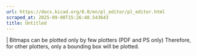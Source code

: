 ```yaml
---
url: https://docs.kicad.org/8.0/en/pl_editor/pl_editor.html
scraped_at: 2025-09-08T15:26:48.543643
title: Untitled
---
```


|  Bitmaps can be plotted only by few plotters (PDF and PS only) Therefore,
for other plotters, only a bounding box will be plotted.

